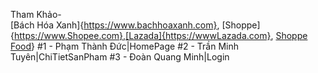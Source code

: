 Tham Khảo-\
[Bách Hóa Xanh]{https://www.bachhoaxanh.com}, [Shoppe]{https://www.Shopee.com},[Lazada]{https://wwwLazada.com}, [Shoppe Food](https://shopeefood.vn)}
#1 - Phạm Thành Đức|HomePage
#2 - Trần Minh Tuyên|ChiTietSanPham
#3 - Đoàn Quang Minh|Login
